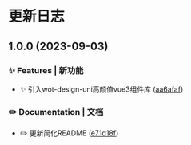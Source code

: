 # 更新日志 


## 1.0.0 (2023-09-03)


### ✨ Features | 新功能

* ✨ 引入wot-design-uni高颜值vue3组件库 ([aa6afaf](https://github.com/Moonofweisheng/wot-starter/commit/aa6afaf48580a14f16e81c1606c8a36d17c2fa08))


### ✏️ Documentation | 文档

* ✏️  更新简化README ([e71d18f](https://github.com/Moonofweisheng/wot-starter/commit/e71d18ff8a16f8a52d73c63569eaeaf419d5e33f))
